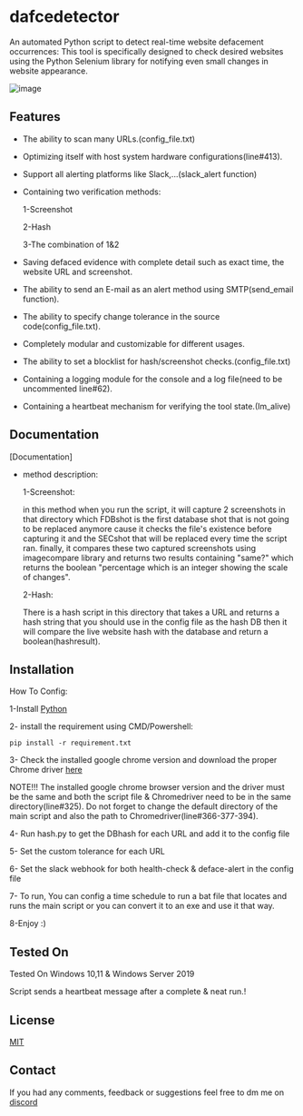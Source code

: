 # dafcedetector
An automated Python script to detect real-time website defacement occurrences:
This tool is specifically designed to check desired websites using the Python Selenium library for notifying even small changes in website appearance.

![image](https://github.com/ArshiaEP/dafcedetector/assets/136557600/52a84316-f021-4df2-9da1-bb3c60d811e8)


## Features

- The ability to scan many URLs.(config_file.txt)
- Optimizing itself with host system hardware configurations(line#413).
- Support all alerting platforms like Slack,...(slack_alert function)
- Containing two verification methods:

  1-Screenshot

  2-Hash

  3-The combination of 1&2
- Saving defaced evidence with complete detail such as exact time, the website URL and screenshot.
- The ability to send an E-mail as an alert method using SMTP(send_email function).
- The ability to specify change tolerance in the source code(config_file.txt).
- Completely modular and customizable for different usages.
- The ability to set a blocklist for hash/screenshot checks.(config_file.txt)
- Containing a logging module for the console and a log file(need to be uncommented line#62).
- Containing a heartbeat mechanism for verifying the tool state.(Im_alive)

## Documentation

[Documentation]

- method description:

   1-Screenshot:

  in this method when you run the script, it will capture 2 screenshots in that directory which FDBshot is the first database shot that is not going to be replaced anymore cause it checks the file's existence before capturing it and the SECshot that will be replaced every time the script ran. finally, it compares these two captured screenshots using imagecompare library and returns two results containing "same?" which returns the boolean "percentage which is an integer showing the scale of changes".

  2-Hash:

  There is a hash script in this directory that takes a URL and returns a hash string that you should use in the config file as the hash DB then it will compare the live website hash with the database and return a boolean(hashresult).


## Installation


How To Config:

1-Install  [Python](https://www.python.org/downloads/)


2- install the requirement using CMD/Powershell:
```
pip install -r requirement.txt
```
3- Check the installed google chrome version and download the proper Chrome driver [here](https://chromedriver.chromium.org/downloads)

NOTE!!! The installed google chrome browser version and the driver must be the same and both the script file & Chromedriver need to be in the same directory(line#325).
Do not forget to change the default directory of the main script and also the path to Chromedriver(line#366-377-394).

4- Run hash.py to get the DBhash for each URL and add it to the config file

5- Set the custom tolerance for each URL 

6- Set the slack webhook for both health-check & deface-alert in the config file

7- To run, You can config a time schedule to run a bat file that locates and runs the main script or you can convert it to an exe and use it that way.

8-Enjoy :)
## Tested On

Tested On Windows 10,11 & Windows Server 2019

Script sends a heartbeat message after a complete & neat run.!
## License

[MIT](https://choosealicense.com/licenses/mit/)


## Contact
If you had any comments, feedback or suggestions feel free to dm me on [discord](poltergeist#8351)

